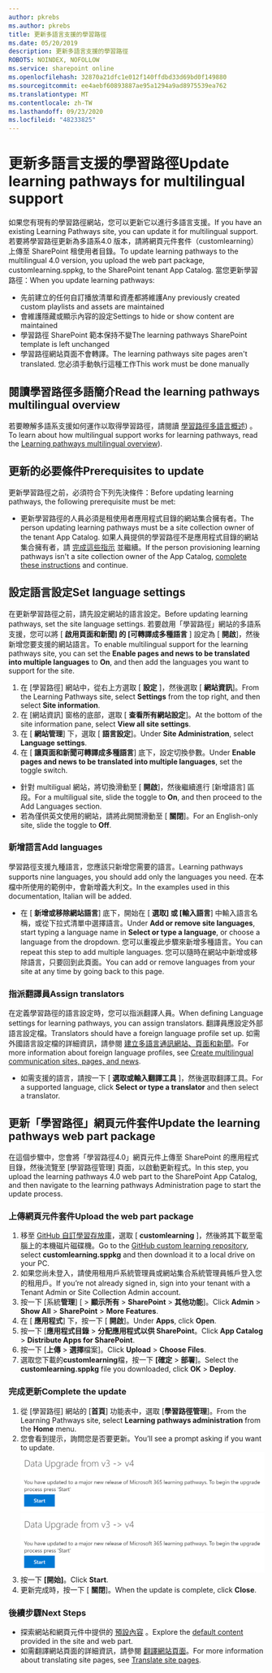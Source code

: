 ```yaml
---
author: pkrebs
ms.author: pkrebs
title: 更新多語言支援的學習路徑
ms.date: 05/20/2019
description: 更新多語言支援的學習路徑
ROBOTS: NOINDEX, NOFOLLOW
ms.service: sharepoint online
ms.openlocfilehash: 32870a21dfc1e012f140ffdbd33d69bd0f149880
ms.sourcegitcommit: ee4aebf60893887ae95a1294a9ad8975539ea762
ms.translationtype: MT
ms.contentlocale: zh-TW
ms.lasthandoff: 09/23/2020
ms.locfileid: "48233825"
---
```

# <a name="update-learning-pathways-for-multilingual-support"></a><span data-ttu-id="0031b-103">更新多語言支援的學習路徑</span><span class="sxs-lookup"><span data-stu-id="0031b-103">Update learning pathways for multilingual support</span></span>
<span data-ttu-id="0031b-104">如果您有現有的學習路徑網站，您可以更新它以進行多語言支援。</span><span class="sxs-lookup"><span data-stu-id="0031b-104">If you have an existing Learning Pathways site, you can update it for multilingual support.</span></span> <span data-ttu-id="0031b-105">若要將學習路徑更新為多語系4.0 版本，請將網頁元件套件（customlearning）上傳至 SharePoint 租使用者目錄。</span><span class="sxs-lookup"><span data-stu-id="0031b-105">To update learning pathways to the multilingual 4.0 version, you upload the web part package, customlearning.sppkg, to the SharePoint tenant App Catalog.</span></span> <span data-ttu-id="0031b-106">當您更新學習路徑：</span><span class="sxs-lookup"><span data-stu-id="0031b-106">When you update learning pathways:</span></span>  

- <span data-ttu-id="0031b-107">先前建立的任何自訂播放清單和資產都將維護</span><span class="sxs-lookup"><span data-stu-id="0031b-107">Any previously created custom playlists and assets are maintained</span></span>
- <span data-ttu-id="0031b-108">會維護隱藏或顯示內容的設定</span><span class="sxs-lookup"><span data-stu-id="0031b-108">Settings to hide or show content are maintained</span></span>
- <span data-ttu-id="0031b-109">學習路徑 SharePoint 範本保持不變</span><span class="sxs-lookup"><span data-stu-id="0031b-109">The learning pathways SharePoint template is left unchanged</span></span>
- <span data-ttu-id="0031b-110">學習路徑網站頁面不會轉譯。</span><span class="sxs-lookup"><span data-stu-id="0031b-110">The learning pathways site pages aren't translated.</span></span> <span data-ttu-id="0031b-111">您必須手動執行這種工作</span><span class="sxs-lookup"><span data-stu-id="0031b-111">This work must be done manually</span></span>

## <a name="read-the-learning-pathways-multilingual-overview"></a><span data-ttu-id="0031b-112">閱讀學習路徑多語簡介</span><span class="sxs-lookup"><span data-stu-id="0031b-112">Read the learning pathways multilingual overview</span></span>
<span data-ttu-id="0031b-113">若要瞭解多語系支援如何運作以取得學習路徑，請閱讀 [學習路徑多語言概述](custom_overview_ml.md)) 。</span><span class="sxs-lookup"><span data-stu-id="0031b-113">To learn about how multilingual support works for learning pathways, read the [Learning pathways multilingual overview](custom_overview_ml.md)).</span></span> 

## <a name="prerequisites-to-update"></a><span data-ttu-id="0031b-114">更新的必要條件</span><span class="sxs-lookup"><span data-stu-id="0031b-114">Prerequisites to update</span></span>
<span data-ttu-id="0031b-115">更新學習路徑之前，必須符合下列先決條件：</span><span class="sxs-lookup"><span data-stu-id="0031b-115">Before updating learning pathways, the following prerequisite must be met:</span></span>
- <span data-ttu-id="0031b-116">更新學習路徑的人員必須是租使用者應用程式目錄的網站集合擁有者。</span><span class="sxs-lookup"><span data-stu-id="0031b-116">The person updating learning pathways must be a site collection owner of the tenant App Catalog.</span></span> <span data-ttu-id="0031b-117">如果人員提供的學習路徑不是應用程式目錄的網站集合擁有者，請 [完成這些指示](addappadmin.md) 並繼續。</span><span class="sxs-lookup"><span data-stu-id="0031b-117">If the person provisioning learning pathways isn't a site collection owner of the App Catalog, [complete these instructions](addappadmin.md) and continue.</span></span> 

## <a name="set-language-settings"></a><span data-ttu-id="0031b-118">設定語言設定</span><span class="sxs-lookup"><span data-stu-id="0031b-118">Set language settings</span></span> 
<span data-ttu-id="0031b-119">在更新學習路徑之前，請先設定網站的語言設定。</span><span class="sxs-lookup"><span data-stu-id="0031b-119">Before updating learning pathways, set the site language settings.</span></span> <span data-ttu-id="0031b-120">若要啟用「學習路徑」網站的多語系支援，您可以將 [ **啟用頁面和新聞] 的 [可轉譯成多種語言** ] 設定為 [ **開啟**]，然後新增您要支援的網站語言。</span><span class="sxs-lookup"><span data-stu-id="0031b-120">To enable multilingual support for the learning pathways site, you can set the **Enable pages and news to be translated into multiple languages** to **On**, and then add the languages you want to support for the site.</span></span>
1.  <span data-ttu-id="0031b-121">在 [學習路徑] 網站中，從右上方選取 [ **設定** ]，然後選取 [ **網站資訊**]。</span><span class="sxs-lookup"><span data-stu-id="0031b-121">From the Learning Pathways site, select **Settings** from the top right, and then select **Site information**.</span></span>
2.  <span data-ttu-id="0031b-122">在 [網站資訊] 窗格的底部，選取 [ **查看所有網站設定**]。</span><span class="sxs-lookup"><span data-stu-id="0031b-122">At the bottom of the site information pane, select **View all site settings**.</span></span>
3.  <span data-ttu-id="0031b-123">在 [ **網站管理**] 下，選取 [ **語言設定**]。</span><span class="sxs-lookup"><span data-stu-id="0031b-123">Under **Site Administration**, select **Language settings**.</span></span>
4.  <span data-ttu-id="0031b-124">在 [ **讓頁面和新聞可轉譯成多種語言**] 底下，設定切換參數。</span><span class="sxs-lookup"><span data-stu-id="0031b-124">Under **Enable pages and news to be translated into multiple languages**, set the toggle switch.</span></span> 
- <span data-ttu-id="0031b-125">針對 multiligual 網站，將切換滑動至 [ **開啟**]，然後繼續進行 [新增語言] 區段。</span><span class="sxs-lookup"><span data-stu-id="0031b-125">For a multiligual site, slide the toggle to **On**, and then proceed to the Add Languages section.</span></span> 
- <span data-ttu-id="0031b-126">若為僅供英文使用的網站，請將此開關滑動至 [ **關閉**]。</span><span class="sxs-lookup"><span data-stu-id="0031b-126">For an English-only site, slide the toggle to **Off**.</span></span>

### <a name="add-languages"></a><span data-ttu-id="0031b-127">新增語言</span><span class="sxs-lookup"><span data-stu-id="0031b-127">Add languages</span></span>
<span data-ttu-id="0031b-128">學習路徑支援九種語言，您應該只新增您需要的語言。</span><span class="sxs-lookup"><span data-stu-id="0031b-128">Learning pathways supports nine languages, you should add only the languages you need.</span></span> <span data-ttu-id="0031b-129">在本檔中所使用的範例中，會新增義大利文。</span><span class="sxs-lookup"><span data-stu-id="0031b-129">In the examples used in this documentation, Italian will be added.</span></span> 
- <span data-ttu-id="0031b-130">在 [ **新增或移除網站語言**] 底下，開始在 [ **選取] 或 [輸入語言**] 中輸入語言名稱，或從下拉式清單中選擇語言。</span><span class="sxs-lookup"><span data-stu-id="0031b-130">Under **Add or remove site languages**, start typing a language name in **Select or type a language**, or choose a language from the dropdown.</span></span> <span data-ttu-id="0031b-131">您可以重複此步驟來新增多種語言。</span><span class="sxs-lookup"><span data-stu-id="0031b-131">You can repeat this step to add multiple languages.</span></span> <span data-ttu-id="0031b-132">您可以隨時在網站中新增或移除語言，只要回到此頁面。</span><span class="sxs-lookup"><span data-stu-id="0031b-132">You can add or remove languages from your site at any time by going back to this page.</span></span>
 
### <a name="assign-translators"></a><span data-ttu-id="0031b-133">指派翻譯員</span><span class="sxs-lookup"><span data-stu-id="0031b-133">Assign translators</span></span>
<span data-ttu-id="0031b-134">在定義學習路徑的語言設定時，您可以指派翻譯人員。</span><span class="sxs-lookup"><span data-stu-id="0031b-134">When defining Language settings for learning pathways, you can assign translators.</span></span> <span data-ttu-id="0031b-135">翻譯員應設定外部語言設定檔。</span><span class="sxs-lookup"><span data-stu-id="0031b-135">Translators should have a foreign language profile set up.</span></span> <span data-ttu-id="0031b-136">如需外國語言設定檔的詳細資訊，請參閱 [建立多語言通訊網站、頁面和新聞](https://support.office.com/article/2bb7d610-5453-41c6-a0e8-6f40b3ed750c)。</span><span class="sxs-lookup"><span data-stu-id="0031b-136">For more information about foreign language profiles, see [Create multilingual communication sites, pages, and news](https://support.office.com/article/2bb7d610-5453-41c6-a0e8-6f40b3ed750c).</span></span>  
- <span data-ttu-id="0031b-137">如需支援的語言，請按一下 [ **選取或輸入翻譯工具** ]，然後選取翻譯工具。</span><span class="sxs-lookup"><span data-stu-id="0031b-137">For a supported language, click **Select or type a translator** and then select a translator.</span></span> 

## <a name="update-the-learning-pathways-web-part-package"></a><span data-ttu-id="0031b-138">更新「學習路徑」網頁元件套件</span><span class="sxs-lookup"><span data-stu-id="0031b-138">Update the learning pathways web part package</span></span>
<span data-ttu-id="0031b-139">在這個步驟中，您會將「學習路徑4.0」網頁元件上傳至 SharePoint 的應用程式目錄，然後流覽至 [學習路徑管理] 頁面，以啟動更新程式。</span><span class="sxs-lookup"><span data-stu-id="0031b-139">In this step, you upload the learning pathways 4.0 web part to the SharePoint App Catalog, and then navigate to the learning pathways Administration page to start the update process.</span></span>

### <a name="upload-the-web-part-package"></a><span data-ttu-id="0031b-140">上傳網頁元件套件</span><span class="sxs-lookup"><span data-stu-id="0031b-140">Upload the web part package</span></span>
1.  <span data-ttu-id="0031b-141">移至 [GitHub 自訂學習存放庫](https://github.com/pnp/custom-learning-office-365/tree/master/webpart)，選取 [ **customlearning** ]，然後將其下載至電腦上的本機磁片磁碟機。</span><span class="sxs-lookup"><span data-stu-id="0031b-141">Go to the [GitHub custom learning repository](https://github.com/pnp/custom-learning-office-365/tree/master/webpart), select **customlearning.sppkg** and then download it to a local drive on your PC.</span></span> 
2.  <span data-ttu-id="0031b-142">如果您尚未登入，請使用租用戶系統管理員或網站集合系統管理員帳戶登入您的租用戶。</span><span class="sxs-lookup"><span data-stu-id="0031b-142">If you’re not already signed in, sign into your tenant with a Tenant Admin or Site Collection Admin account.</span></span> 
3.  <span data-ttu-id="0031b-143">按一下 [系統**管理**] [  >  **顯示所有**  >  **SharePoint**  >  **其他功能**]。</span><span class="sxs-lookup"><span data-stu-id="0031b-143">Click **Admin** > **Show All** > **SharePoint** > **More Features**.</span></span> 
4.  <span data-ttu-id="0031b-144">在 [ **應用程式**] 下，按一下 [ **開啟**]。</span><span class="sxs-lookup"><span data-stu-id="0031b-144">Under **Apps**, click **Open**.</span></span> 
5.  <span data-ttu-id="0031b-145">按一下 [**應用程式目錄**  >  **分配應用程式以供 SharePoint**。</span><span class="sxs-lookup"><span data-stu-id="0031b-145">Click **App Catalog** > **Distribute Apps for SharePoint**.</span></span> 
6.  <span data-ttu-id="0031b-146">按一下 [**上傳**  >  **選擇**檔案]。</span><span class="sxs-lookup"><span data-stu-id="0031b-146">Click **Upload** > **Choose Files**.</span></span> 
7.  <span data-ttu-id="0031b-147">選取您下載的**customlearning**檔，按一下 **[確定**  >  **部署**]。</span><span class="sxs-lookup"><span data-stu-id="0031b-147">Select the **customlearning.sppkg** file you downloaded, click **OK** > **Deploy**.</span></span> 

### <a name="complete-the-update"></a><span data-ttu-id="0031b-148">完成更新</span><span class="sxs-lookup"><span data-stu-id="0031b-148">Complete the update</span></span>
1.  <span data-ttu-id="0031b-149">從 [學習路徑] 網站的 [**首頁**] 功能表中，選取 [**學習路徑管理**]。</span><span class="sxs-lookup"><span data-stu-id="0031b-149">From the Learning Pathways site, select **Learning pathways administration** from the **Home** menu.</span></span> 
2.  <span data-ttu-id="0031b-150">您會看到提示，詢問您是否要更新。</span><span class="sxs-lookup"><span data-stu-id="0031b-150">You’ll see a prompt asking if you want to update.</span></span> 
<span data-ttu-id="0031b-151">![custom_update_adminprompt_ml.png](media/custom_update_adminprompt_ml.png)</span><span class="sxs-lookup"><span data-stu-id="0031b-151">![custom_update_adminprompt_ml.png](media/custom_update_adminprompt_ml.png)</span></span>
3.  <span data-ttu-id="0031b-152">按一下 **[開始]**。</span><span class="sxs-lookup"><span data-stu-id="0031b-152">Click **Start**.</span></span> 
4. <span data-ttu-id="0031b-153">更新完成時，按一下 [ **關閉**]。</span><span class="sxs-lookup"><span data-stu-id="0031b-153">When the update is complete, click **Close**.</span></span> 

### <a name="next-steps"></a><span data-ttu-id="0031b-154">後續步驟</span><span class="sxs-lookup"><span data-stu-id="0031b-154">Next Steps</span></span>
- <span data-ttu-id="0031b-155">探索網站和網頁元件中提供的 [預設內容](custom_exploresite.md) 。</span><span class="sxs-lookup"><span data-stu-id="0031b-155">Explore the [default content](custom_exploresite.md) provided in the site and web part.</span></span>
- <span data-ttu-id="0031b-156">如需翻譯網站頁面的詳細資訊，請參閱 [翻譯網站頁面](custom_translate_page_ml.md)。</span><span class="sxs-lookup"><span data-stu-id="0031b-156">For more information about translating site pages, see [Translate site pages](custom_translate_page_ml.md).</span></span> 

